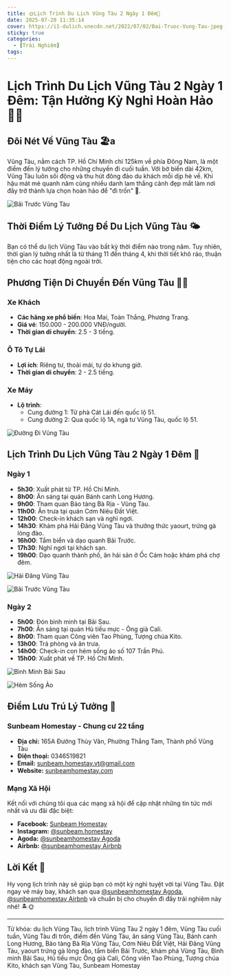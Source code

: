 ```yaml
---
title: 🌞Lịch Trình Du Lịch Vũng Tàu 2 Ngày 1 Đêm🌊
date: 2025-07-20 11:35:14
cover: https://i1-dulich.vnecdn.net/2022/07/02/Bai-Truoc-Vung-Tau-jpeg-4282-1-7949-8853-1656726927.jpg?w=0&h=0&q=100&dpr=1&fit=crop&s=UqjncBASWP8eV4B3QEmZwA
sticky: true
categories:
  - [Trải Nghiệm]
tags:
---
```


# Lịch Trình Du Lịch Vũng Tàu 2 Ngày 1 Đêm: Tận Hưởng Kỳ Nghỉ Hoàn Hảo 🌊🌞

## Đôi Nét Về Vũng Tàu 🏖️a

Vũng Tàu, nằm cách TP. Hồ Chí Minh chỉ 125km về phía Đông Nam, là một điểm đến lý tưởng cho những chuyến đi cuối tuần. Với bờ biển dài 42km, Vũng Tàu luôn sôi động và thu hút đông đảo du khách mỗi dịp hè về. Khí hậu mát mẻ quanh năm cùng nhiều danh lam thắng cảnh đẹp mắt làm nơi đây trở thành lựa chọn hoàn hảo để "đi trốn" 🌴.

![Bãi Trước Vũng Tàu](<https://6.img.izshop.vn/tv31/images/2(32).jpg> "Bãi Trước Vũng Tàu")

## Thời Điểm Lý Tưởng Để Du Lịch Vũng Tàu 🌤️

Bạn có thể du lịch Vũng Tàu vào bất kỳ thời điểm nào trong năm. Tuy nhiên, thời gian lý tưởng nhất là từ tháng 11 đến tháng 4, khi thời tiết khô ráo, thuận tiện cho các hoạt động ngoài trời.

## Phương Tiện Di Chuyển Đến Vũng Tàu 🚗🛵

### Xe Khách

- **Các hãng xe phổ biến**: Hoa Mai, Toàn Thắng, Phương Trang.
- **Giá vé**: 150.000 - 200.000 VNĐ/người.
- **Thời gian di chuyển**: 2.5 - 3 tiếng.

### Ô Tô Tự Lái

- **Lợi ích**: Riêng tư, thoải mái, tự do khung giờ.
- **Thời gian di chuyển**: 2 - 2.5 tiếng.

### Xe Máy

- **Lộ trình**:
  - Cung đường 1: Từ phà Cát Lái đến quốc lộ 51.
  - Cung đường 2: Qua quốc lộ 1A, ngã tư Vũng Tàu, quốc lộ 51.

![Đường Đi Vũng Tàu](https://vietnamvivu.com/wp-content/uploads/2022/09/cac-cung-duong-phuot-tu-sai-gon-di-vung-tau-1.jpg "Đường Đi Vũng Tàu")

## Lịch Trình Du Lịch Vũng Tàu 2 Ngày 1 Đêm 📅

### Ngày 1

- **5h30**: Xuất phát từ TP. Hồ Chí Minh.
- **8h00**: Ăn sáng tại quán Bánh canh Long Hương.
- **9h00**: Tham quan Bảo tàng Bà Rịa - Vũng Tàu.
- **11h00**: Ăn trưa tại quán Cơm Niêu Đất Việt.
- **12h00**: Check-in khách sạn và nghỉ ngơi.
- **14h30**: Khám phá Hải Đăng Vũng Tàu và thưởng thức yaourt, trứng gà lòng đào.
- **16h00**: Tắm biển và dạo quanh Bãi Trước.
- **17h30**: Nghỉ ngơi tại khách sạn.
- **19h00**: Dạo quanh thành phố, ăn hải sản ở Ốc Cám hoặc khám phá chợ đêm.

![Hải Đăng Vũng Tàu](https://ittpa.baria-vungtau.gov.vn/portal/editor/images/Anh%20tin%20du%20lich/shhj123456wtrwwrwwrw1212.jpg "Hải Đăng Vũng Tàu")
<br/>

![Bãi Trước Vũng Tàu](https://ik.imagekit.io/tvlk/blog/2023/09/bai-truoc-7.jpg?tr=dpr-2,w-675 "Bãi Trước Vũng Tàu")

### Ngày 2

- **5h00**: Đón bình minh tại Bãi Sau.
- **7h00**: Ăn sáng tại quán Hủ tiếu mực - Ông già Cali.
- **8h00**: Tham quan Công viên Tao Phùng, Tượng chúa Kito.
- **13h00**: Trả phòng và ăn trưa.
- **14h00**: Check-in con hẻm sống ảo số 107 Trần Phú.
- **15h00**: Xuất phát về TP. Hồ Chí Minh.

![Bình Minh Bãi Sau](https://chosaigon24h.vn/upload/images/ngam-binh-minh-tren-bien.jpg "Bình Minh Bãi Sau")
<br/>

![Hẻm Sống Ảo](https://vivu.net/uploads/2021/04/hem-song-ao-vung-tau.jpg "Hẻm Sống Ảo")

## Điểm Lưu Trú Lý Tưởng 🏨

### Sunbeam Homestay - Chung cư 22 tầng

- **Địa chỉ:** 165A Đường Thùy Vân, Phường Thắng Tam, Thành phố Vũng Tàu
- **Điện thoại:** 0346519821
- **Email:** sunbeam.homestay.vt@gmail.com
- **Website:** [sunbeamhomestay.com](http://sunbeamhomestay.com)

### Mạng Xã Hội

Kết nối với chúng tôi qua các mạng xã hội để cập nhật những tin tức mới nhất và ưu đãi đặc biệt:

- **Facebook:** [Sunbeam Homestay](http://www.facebook.com/sunbeamhomestay)
- **Instagram:** [@sunbeam.homestay](https://www.instagram.com/sunbeam.homestay)
- **Agoda:** [@sunbeamhomestay Agoda](https://www.agoda.com/vi-vn/seaview-50m-from-beach-2-bedrooms-bluesea/hotel/vung-tau-vn.html?ds=kJ0zn2gFOIAcm%2FzB)
- **Airbnb:** [@sunbeamhomestay Airbnb](https://airbnb.com/h/sunbeam-homestay)

## Lời Kết 🌺

Hy vọng lịch trình này sẽ giúp bạn có một kỳ nghỉ tuyệt vời tại Vũng Tàu. Đặt ngay vé máy bay, khách sạn qua [@sunbeamhomestay Agoda](https://www.agoda.com/vi-vn/seaview-50m-from-beach-2-bedrooms-bluesea/hotel/vung-tau-vn.html?ds=kJ0zn2gFOIAcm%2FzB), [@sunbeamhomestay Airbnb](https://airbnb.com/h/sunbeam-homestay) và chuẩn bị cho chuyến đi đầy trải nghiệm này nhé! 🏝️🌞

---

Từ khóa: du lịch Vũng Tàu, lịch trình Vũng Tàu 2 ngày 1 đêm, Vũng Tàu cuối tuần, Vũng Tàu đi trốn, điểm đến Vũng Tàu, ăn sáng Vũng Tàu, Bánh canh Long Hương, Bảo tàng Bà Rịa Vũng Tàu, Cơm Niêu Đất Việt, Hải Đăng Vũng Tàu, yaourt trứng gà lòng đào, tắm biển Bãi Trước, khám phá Vũng Tàu, Bình minh Bãi Sau, Hủ tiếu mực Ông già Cali, Công viên Tao Phùng, Tượng chúa Kito, khách sạn Vũng Tàu, Sunbeam Homestay
